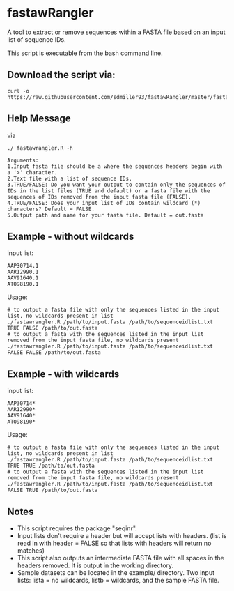 # fastawRangler
A tool to extract or remove sequences within a FASTA file based on an input list of sequence IDs.

This script is executable from the bash command line.

## Download the script via:
```
curl -o https://raw.githubusercontent.com/sdmiller93/fastawRangler/master/fastawrangler.R
```
## Help Message
via 

```
./ fastawrangler.R -h
```
```
Arguments:
1.Input fasta file should be a where the sequences headers begin with  a '>' character.
2.Text file with a list of sequence IDs.
3.TRUE/FALSE: Do you want your output to contain only the sequences of IDs in the list files (TRUE and default) or a fasta file with the sequences of IDs removed from the input fasta file (FALSE).
4.TRUE/FALSE: Does your input list of IDs contain wildcard (*) characters? Default = FALSE.
5.Output path and name for your fasta file. Default = out.fasta
```

## Example - without wildcards
input list:
```
AAP30714.1
AAR12990.1
AAV91640.1
ATO98190.1
```
Usage:
```
# to output a fasta file with only the sequences listed in the input list, no wildcards present in list
./fastawrangler.R /path/to/input.fasta /path/to/sequenceidlist.txt TRUE FALSE /path/to/out.fasta
# to output a fasta with the sequences listed in the input list removed from the input fasta file, no wildcards present
./fastawrangler.R /path/to/input.fasta /path/to/sequenceidlist.txt FALSE FALSE /path/to/out.fasta
```

## Example - with wildcards 

input list:
```
AAP30714*
AAR12990*
AAV91640*
ATO98190*
```
Usage:
```
# to output a fasta file with only the sequences listed in the input list, no wildcards present in list
./fastawrangler.R /path/to/input.fasta /path/to/sequenceidlist.txt TRUE TRUE /path/to/out.fasta
# to output a fasta with the sequences listed in the input list removed from the input fasta file, no wildcards present
./fastawrangler.R /path/to/input.fasta /path/to/sequenceidlist.txt FALSE TRUE /path/to/out.fasta
```
## Notes

- This script requires the package "seqinr". 
- Input lists don't require a header but will accept lists with headers. 
  (list is read in with header = FALSE so that lists with headers will return no matches)
- This script also outputs an intermediate FASTA file with all spaces in the headers removed. It is output in the working directory. 
- Sample datasets can be located in the example/ directory. Two input lists: lista = no wildcards, listb = wildcards, and the sample FASTA file.
